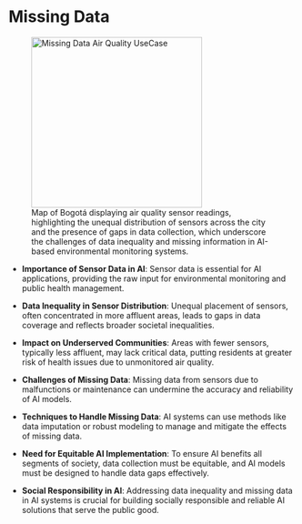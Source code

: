 # Missing Data




<figure>
  <img src="../../../_images/MissingDataAirQualityUseCase.png" alt="Missing Data Air Quality UseCase" width="300"/>
  <figcaption>Map of Bogotá displaying air quality sensor readings, highlighting the unequal distribution of sensors across the city and the presence of gaps in data collection, which underscore the challenges of data inequality and missing information in AI-based environmental monitoring systems.</figcaption>
</figure>

- **Importance of Sensor Data in AI**: Sensor data is essential for AI applications, providing the raw input for environmental monitoring and public health management.

- **Data Inequality in Sensor Distribution**: Unequal placement of sensors, often concentrated in more affluent areas, leads to gaps in data coverage and reflects broader societal inequalities.

- **Impact on Underserved Communities**: Areas with fewer sensors, typically less affluent, may lack critical data, putting residents at greater risk of health issues due to unmonitored air quality.

- **Challenges of Missing Data**: Missing data from sensors due to malfunctions or maintenance can undermine the accuracy and reliability of AI models.

- **Techniques to Handle Missing Data**: AI systems can use methods like data imputation or robust modeling to manage and mitigate the effects of missing data.

- **Need for Equitable AI Implementation**: To ensure AI benefits all segments of society, data collection must be equitable, and AI models must be designed to handle data gaps effectively.

- **Social Responsibility in AI**: Addressing data inequality and missing data in AI systems is crucial for building socially responsible and reliable AI solutions that serve the public good.










